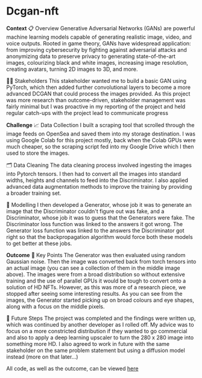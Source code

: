 # Dcgan-nft

**Context**
📋 Overview
Generative Adversarial Networks (GANs) are powerful machine learning models capable of generating realistic image, video, and voice outputs. Rooted in game theory, GANs have widespread application: from improving cybersecurity by fighting against adversarial attacks and anonymizing data to preserve privacy to generating state-of-the-art images, colourizing black and white images, increasing image resolution, creating avatars, turning 2D images to 3D, and more.

👩‍💻 Stakeholders
This stakeholder wanted me to build a basic GAN using PyTorch, which then added further convolutional layers to become a more advanced DCGAN that could process the images provided. As this project was more research than outcome-driven, stakeholder management was fairly minimal but I was proactive in my reporting of the project and held regular catch-ups with the project lead to communicate progress

**Challenge**
📈 Data Collection
I built a scraping tool that scrolled through the image feeds on OpenSea and saved them into my storage destination. I was using Google Colab for this project mostly, back when the Colab GPUs were much cheaper, so the scraping script fed into my Google Drive which I then used to store the images.

🗂️ Data Cleaning
The data cleaning process involved ingesting the images into Pytorch tensors. I then had to convert all the images into standard widths, heights and channels to feed into the Discriminator. I also applied advanced data augmentation methods to improve the training by providing a broader training set.

🧨 Modelling
I then developed a Generator, whose job it was to generate an image that the Discriminator couldn't figure out was fake, and a Discriminator, whose job it was to guess that the Generators were fake. The Discriminator loss function was linked to the answers it got wrong. The Generator loss function was linked to the answers the Discriminator got right so that the backpropagation algorithm would force both these models to get better at these jobs.

**Outcome**
🤞 Key Points
The Generator was then evaluated using random Gaussian noise. Then the image was converted back from torch tensors into an actual image (you can see a collection of them in the middle image above). The images were from a broad distribution so without extensive training and the use of parallel GPUs it would be tough to convert onto a solution of HD NFTs. However, as this was more of a research piece, we stopped after seeing some interesting results. As you can see from the images, the Generator started picking up on broad colours and eye shapes, along with a focus on the middle pixels.

🔮 Future Steps
The project was completed and the findings were written up, which was continued by another developer as I rolled off. My advice was to focus on a more constricted distribution if they wanted to go commercial and also to apply a deep learning upscaler to turn the 280 x 280 image into something more HD. I also agreed to work in future with the same stakeholder on the same problem statement but using a diffusion model instead (more on that later...)

All code, as well as the outcome, can be viewed [here](https://colab.research.google.com/drive/1bwqNIUFEKwdj2jH0B1M89M5NkxAVotSY?usp=sharing)
